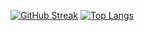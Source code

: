 
[![GitHub Streak](http://github-readme-streak-stats.herokuapp.com?user=Xecozz&theme=dark&hide_border=true&locale=fr)](https://git.io/streak-stats)
[![Top Langs](https://github-readme-stats.vercel.app/api/top-langs/?username=your-github-Xecozz&layout=compact&theme=vision-friendly-dark)](https://github.com/anuraghazra/github-readme-stats)
